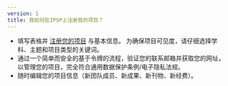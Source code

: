```yaml
---
version: 1
title: 我如何在IPSP上注册我的项目？
---
```


- 填写表格并 [注册您的项目](https://IP4SP.org/register) 与基本信息。 为确保项目可见度，请仔细选择学科、主题和项目类型的关键词。
- 通过一个简单而安全的基于令牌的流程，验证您的联系邮箱并获取您的网址，以管理您的项目，完全符合通用数据保护条例/电子隐私法规。
- 随时编辑您的项目信息（新团队成员、新成果、新刊物、新经费）。
